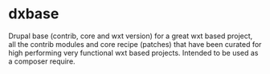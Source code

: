 # dxbase
Drupal base (contrib, core and wxt version) for a great wxt based project, 
all the contrib modules and core recipe (patches) that have been curated 
for high performing very functional wxt based projects. Intended to be used
as a composer require.

